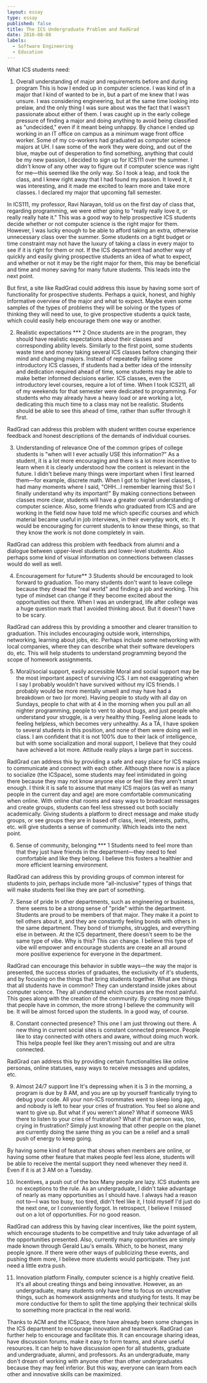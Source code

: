 ```yaml
---
layout: essay
type: essay
published: false
title: The ICS Undergraduate Problem and RadGrad
date: 2016-08-08
labels:
  - Software Engineering
  - Education
---
```


What ICS students need:
1) Overall understanding of major and requirements before and during program
This is how I ended up in computer science. I was kind of in a major that I kind of wanted to be in, but a part of me knew that I was unsure. I was considering engineering, but at the same time looking into prelaw, and the only thing I was sure about was the fact that I wasn't passionate about either of them. I was caught up in the early college pressure of finding a major and doing anything to avoid being classified as "undecided," even if it meant being unhappy. By chance I ended up working in an IT office on campus as a minimum wage front office worker. Some of my co-workers had graduated as computer science majors at UH. I saw some of the work they were doing, and out of the blue, maybe out of desperation to find something, anything that could be my new passion, I decided to sign up for ICS111 over the summer. I didn't know of any other way to figure out if computer science was right for me—this seemed like the only way. So I took a leap, and took the class, and I knew right away that I had found my passion. It loved it, it was interesting, and it made me excited to learn more and take more classes. I declared my major that upcoming fall semester.

In ICS111, my professor, Ravi Narayan, told us on the first day of class that, regarding programming, we were either going to "really really love it, or really really hate it." This was a good way to help prospective ICS students decide whether or not computer science is the right major for them. However, I was lucky enough to be able to afford taking an extra, otherwise unnecessary class over the summer. Some students on a tight budget or time constraint may not have the luxury of taking a class in every major to see if it is right for them or not. If the ICS department had another way of quickly and easily giving prospective students an idea of what to expect, and whether or not it may be the right major for them, this may be beneficial and time and money saving for many future students. This leads into the next point.

But first, a site like RadGrad could address this issue by having some sort of functionality for prospective students. Perhaps a quick, honest, and highly informative overview of the major and what to expect. Maybe even some samples of the types of problems they will be solving or the types of thinking they will need to use, to give prospective students a quick taste, which could easily help encourage them one way or another. 

2) Realistic expectations ***  2
Once students are in the program, they should have realistic expectations about their classes and corresponding ability levels. Similarly to the first point, some students waste time and money taking several ICS classes before changing their mind and changing majors. Instead of repeatedly failing some introductory ICS classes, if students had a better idea of the intensity and dedication required ahead of time, some students may be able to make better informed decisions earlier. ICS classes, even the introductory level courses, require a lot of time. When I took ICS211, all of my weekends for that semester were dedicated to programming. For students who may already have a heavy load or are working a lot, dedicating this much time to a class may not be realistic. Students should be able to see this ahead of time, rather than suffer through it first.  

RadGrad can address this problem with student written course experience feedback and honest descriptions of the demands of individual courses. 

3) Understanding of relevance
One of the common gripes of college students is "when will I ever actually USE this information?" As a student, it is a lot more encouraging and there is a lot more incentive to learn when it is clearly understood how the content is relevant in the future. I didn't believe many things were important when I first learned them—for example, discrete math. When I got to higher level classes, I had many moments where I said, "OHH…I remember learning this! So I finally understand why its important!" By making connections between classes more clear, students will have a greater overall understanding of computer science. Also, some friends who graduated from ICS and are working in the field now have told me which specific courses and which material became useful in job interviews, in their everyday work, etc. It would be encouraging for current students to know these things, so that they know the work is not done completely in vain. 

RadGrad can address this problem with feedback from alumni and a dialogue between upper-level students and lower-level students. Also perhaps some kind of visual information on connections between classes would do well as well. 

4) Encouragement for future**  3
Students should be encouraged to look forward to graduation. Too many students don't want to leave college because they dread the "real world" and finding a job and working. This type of mindset can change if they become excited about the opportunities out there. When I was an undergrad, life after college was a huge question mark that I avoided thinking about. But it doesn't have to be scary. 

RadGrad can address this by providing a smoother and clearer transition to graduation. This includes encouraging outside work, internships, networking, learning about jobs, etc. Perhaps include some networking with local companies, where they can describe what their software developers do, etc. This will help students to understand programming beyond the scope of homework assignments.

5) Moral/social support, easily accessible 
Moral and social support may be the most important aspect of surviving ICS. I am not exaggerating when I say I probably wouldn't have survived without my ICS friends. I probably would be more mentally unwell and may have had a breakdown or two (or more). Having people to study with all day on Sundays, people to chat with at 4 in the morning when you pull an all nighter programming, people to vent to about bugs, and just people who understand your struggle, is a very healthy thing. Feeling alone leads to feeling helpless, which becomes very unhealthy. As a TA, I have spoken to several students in this position, and none of them were doing well in class. I am confident that it is not 100% due to their lack of intelligence, but with some socialization and moral support, I believe that they could have achieved a lot more. Attitude really plays a large part in success. 

RadGrad can address this by providing a safe and easy place for ICS majors to communicate and connect with each other. Although there now is a place to socialize (the ICSpace), some students may feel intimidated in going there because they may not know anyone else or feel like they aren't smart enough. I think it is safe to assume that many ICS majors (as well as many people in the current day and age) are more comfortable communicating when online. With online chat rooms and easy ways to broadcast messages and create groups, students can feel less stressed out both socially academically. Giving students a platform to direct message and make study groups, or see groups they are in based off class, level, interests, paths, etc. will give students a sense of community. Which leads into the next point. 

6) Sense of community, belonging ***  1
Students need to feel more than that they just have friends in the department—they need to feel comfortable and like they belong. I believe this fosters a healthier and more efficient learning environment. 

RadGrad can address this by providing groups of common interest for students to join, perhaps include more "all-inclusive" types of things that will make students feel like they are part of something. 

7) Sense of pride
In other departments, such as engineering or business, there seems to be a strong sense of "pride" within the department. Students are proud to be members of that major. They make it a point to tell others about it, and they are constantly feeling bonds with others in the same department. They bond of triumphs, struggles, and everything else in between. At the ICS department, there doesn't seem to be the same type of vibe. Why is this? This can change. I believe this type of vibe will empower and encourage students are create an all around more positive experience for everyone in the department.

RadGrad can encourage this behavior in subtle ways—the way the major is presented, the success stories of graduates, the exclusivity of it's students, and by focusing on the things that bring students together. What are things that all students have in common? They can understand inside jokes about computer science. They all understand which courses are the most painful. This goes along with the creation of the community. By creating more things that people have in common, the more strong I believe the community will be. It will be almost forced upon the students. In a good way, of course. 

8) Constant connected presence?
This one I am just throwing out there. A new thing in current social sites is constant connected presence. People like to stay connected with others and aware, without doing much work. This helps people feel like they aren't missing out and are ultra connected.

RadGrad can address this by providing certain functionalities like online personas, online statuses, easy ways to receive messages and updates, etc. 

9) Almost 24/7 support line
It's depressing when it is 3 in the morning, a program is due by 8 AM, and you are up by yourself frantically trying to debug your code. All your non-ICS roommates went to sleep long ago, and nobody is left to hear your cries of frustration. You feel so alone and want to give up. But what if you weren't alone? What if someone WAS there to listen to your cries of frustration? What if that person was, too, crying in frustration? Simply just knowing that other people on the planet are currently doing the same thing as you can be a relief and a small push of energy to keep going. 

By having some kind of feature that shows when members are online, or having some other feature that makes people feel less alone, students will be able to receive the mental support they need whenever they need it. Even if it is at 3 AM on a Tuesday. 

10) Incentives, a push out of the box
Many people are lazy. ICS students are no exceptions to the rule. As an undergraduate, I didn't take advantage of nearly as many opportunities as I should have. I always had a reason not to—I was too busy, too tired, didn't feel like it, I told myself I'd just do the next one, or I conveniently forgot. In retrospect, I believe I missed out on a lot of opportunities. For no good reason.

RadGrad can address this by having clear incentives, like the point system, which encourage students to be competitive and truly take advantage of all the opportunities presented. Also, currently many opportunities are simply made known through Gerald Lau's emails. Which, to be honest, many people ignore. If there were other ways of publicizing these events, and pushing them more, I believe more students would participate. They just need a little extra push.

11) Innovation platform
Finally, computer science is a highly creative field. It's all about creating things and being innovative. However, as an undergraduate, many students only have time to focus on uncreative things, such as homework assignments and studying for tests. It may be more conductive for them to split the time applying their technical skills to something more practical in the real world.

Thanks to ACM and the ICSpace, there have already been some changes in the ICS department to encourage innovation and teamwork. RadGrad can further help to encourage and facilitate this. It can encourage sharing ideas, have discussion forums, make it easy to form teams, and share useful resources. It can help to have discussion open for all students, graduate and undergraduate, alumni, and professors. As an undergraduate, many don't dream of working with anyone other than other undergraduates because they may feel inferior. But this way, everyone can learn from each other and innovative skills can be maximized.
